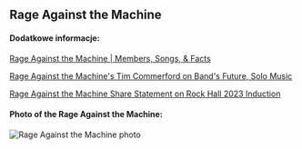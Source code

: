 ## Rage Against the Machine
#### Dodatkowe informacje:
[Rage Against the Machine | Members, Songs, & Facts](https://www.britannica.com/topic/Rage-Against-the-Machine)

[Rage Against the Machine's Tim Commerford on Band's Future, Solo Music](https://www.rollingstone.com/music/music-features/rage-against-the-machine-breakup-tim-commerford-1234971594/)

[Rage Against the Machine Share Statement on Rock Hall 2023 Induction](https://pitchfork.com/news/rage-against-the-machine-share-statement-on-rock-hall-2023-induction/)

#### Photo of the Rage Against the Machine:
![Rage Against the Machine photo](https://www.billboard.com/wp-content/uploads/media/Rage-Against-The-Machine-press-photo-2020-billboard-1548.jpg?w=910&h=511&crop=1)
